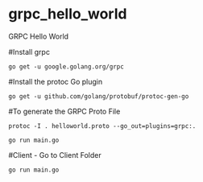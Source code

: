 # grpc_hello_world
GRPC Hello World

#Install grpc
```
go get -u google.golang.org/grpc
```

#Install the protoc Go plugin
```
go get -u github.com/golang/protobuf/protoc-gen-go
```

#To generate the GRPC Proto File
```
protoc -I . helloworld.proto --go_out=plugins=grpc:.
```

```
go run main.go
```

#Client - Go to Client Folder
```
go run main.go
```
